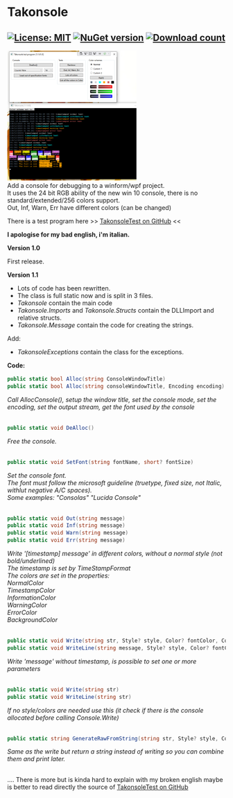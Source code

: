 # Takonsole
[![License: MIT](https://img.shields.io/badge/License-MIT-lightgreen)](https://github.com/TikoTako/Takonsole/blob/main/LICENSE)
[![NuGet version](http://img.shields.io/nuget/v/Takonsole.svg?nocache=1)](https://www.nuget.org/packages/Takonsole/)
[![Download count](https://img.shields.io/nuget/dt/Takonsole.svg)](https://www.nuget.org/packages/takonsole/)
---------
<img alt="screenshot" src="https://raw.githubusercontent.com/TikoTako/TakonsoleTest/master/screenshots/ss%20(3).png" height="300"/><br/>
Add a console for debugging to a winform/wpf project.<br/>
It uses the 24 bit RGB ability of the new win 10 console, there is no standard/extended/256 colors support.<br/>
Out, Inf, Warn, Err have different colors (can be changed)<br/>

There is a test program here >> [TakonsoleTest on GitHub](https://github.com/TikoTako/TakonsoleTest) <<

**I apologise for my bad english, i'm italian.**

**Version 1.0**

First release.


**Version 1.1**

- Lots of code has been rewritten.
- The class is full static now and is split in 3 files.
- *Takonsole* contain the main code
- *Takonsole.Imports* and *Takonsole.Structs* contain the DLLImport and relative structs.
- *Takonsole.Message* contain the code for creating the strings.

Add:
- *TakonsoleExceptions* contain the class for the exceptions.


**Code:**
```c#
public static bool Alloc(string ConsoleWindowTitle)
public static bool Alloc(string consoleWindowTitle, Encoding encoding)
```
*Call AllocConsole(), setup the window title, set the console mode, set the encoding, set the output stream, get the font used by the console*
<br/><br/>
```c#
public static void DeAlloc()
```
*Free the console.*
<br/><br/>
```c#
public static void SetFont(string fontName, short? fontSize)
```
*Set the console font.<br/>
The font must follow the microsoft guideline (truetype, fixed size, not Italic, withlut negative A/C spaces).<br/>
Some examples: "Consolas" "Lucida Console"*
<br/><br/>
```c#
public static void Out(string message)
public static void Inf(string message)
public static void Warn(string message)
public static void Err(string message)
```
*Write '[timestamp] message' in different colors, without a normal style (not bold/underlined)<br/>
The timestamp is set by TimeStampFormat<br/>
The colors are set in the properties:<br/>
NormalColor<br/>
TimestampColor<br/>
InformationColor<br/>
WarningColor<br/>
ErrorColor<br/>
BackgroundColor*
<br/><br/>

```c#
public static void Write(string str, Style? style, Color? fontColor, Color? backgroundColor)
public static void WriteLine(string message, Style? style, Color? fontColor, Color? backgroundColor)
```
*Write 'message' without timestamp, is possible to set one or more parameters*
<br/><br/>

```c#
public static void Write(string str)
public static void WriteLine(string str)
```
*If no style/colors are needed use this (it check if there is the console allocated before calling Console.Write)*
<br/><br/>

```c#
public static string GenerateRawFromString(string str, Style? style, Color? fontColor, Color? backgroundColor)
```
*Same as the write but return a string instead of writing so you can combine them and print later.*
<br/><br/>

....
There is more but is kinda hard to explain with my broken english maybe is better to read directly the source of [TakonsoleTest on GitHub](https://github.com/TikoTako/TakonsoleTest)
